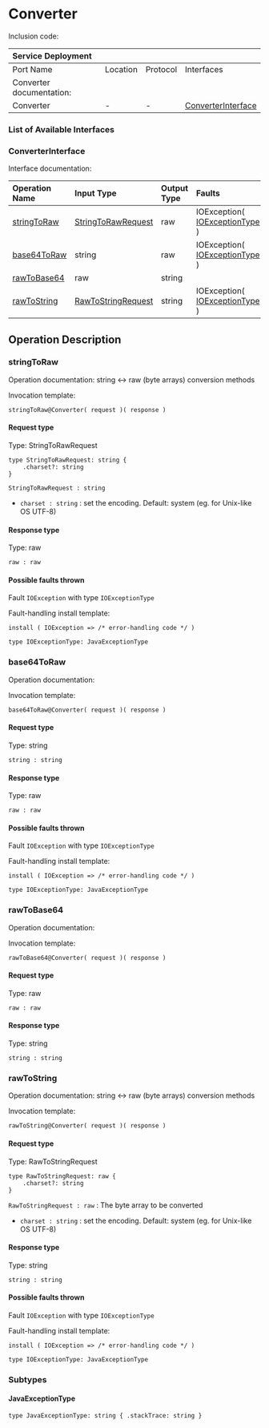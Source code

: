 <!-- cSpell:disable -->
<!-- markdownlint-disable -->
<!-- editorconfig-checker-disable -->

# Converter

Inclusion code: 

| Service Deployment       |          |          |                                                       |
|:-------------------------|:---------|:---------|:------------------------------------------------------|
| Port Name                | Location | Protocol | Interfaces                                            |
| Converter documentation: |          |          |                                                       |
| Converter                | -        | -        | [ConverterInterface](converter.md#ConverterInterface) |

### List of Available Interfaces

### ConverterInterface <a id="ConverterInterface"></a>

Interface documentation:

| Operation Name                          | Input Type                                            | Output Type | Faults                                                           |
|:----------------------------------------|:------------------------------------------------------|:------------|:-----------------------------------------------------------------|
| [stringToRaw](converter.md#stringToRaw) | [StringToRawRequest](converter.md#StringToRawRequest) | raw         | IOException\( [IOExceptionType](converter.md#IOExceptionType) \) |
| [base64ToRaw](converter.md#base64ToRaw) | string                                                | raw         | IOException\( [IOExceptionType](converter.md#IOExceptionType) \) |
| [rawToBase64](converter.md#rawToBase64) | raw                                                   | string      |                                                                  |
| [rawToString](converter.md#rawToString) | [RawToStringRequest](converter.md#RawToStringRequest) | string      | IOException\( [IOExceptionType](converter.md#IOExceptionType) \) |

## Operation Description

### stringToRaw <a id="stringToRaw"></a>

Operation documentation: string &lt;-&gt; raw \(byte arrays\) conversion methods

Invocation template:

```jolie
stringToRaw@Converter( request )( response )
```

#### Request type <a id="StringToRawRequest"></a>

Type: StringToRawRequest

```jolie
type StringToRawRequest: string {
    .charset?: string
}
```

`StringToRawRequest : string`

* `charset : string` : set the encoding. Default: system \(eg. for Unix-like OS UTF-8\)

#### Response type

Type: raw

`raw : raw`

#### Possible faults thrown

Fault `IOException` with type `IOExceptionType`

Fault-handling install template:

```jolie
install ( IOException => /* error-handling code */ )
```

```jolie
type IOExceptionType: JavaExceptionType
```

### base64ToRaw <a id="base64ToRaw"></a>

Operation documentation:

Invocation template:

```jolie
base64ToRaw@Converter( request )( response )
```

#### Request type

Type: string

`string : string`

#### Response type

Type: raw

`raw : raw`

#### Possible faults thrown

Fault `IOException` with type `IOExceptionType`

Fault-handling install template:

```jolie
install ( IOException => /* error-handling code */ )
```

```jolie
type IOExceptionType: JavaExceptionType
```

### rawToBase64 <a id="rawToBase64"></a>

Operation documentation:

Invocation template:

```jolie
rawToBase64@Converter( request )( response )
```

#### Request type

Type: raw

`raw : raw`

#### Response type

Type: string

`string : string`

### rawToString <a id="rawToString"></a>

Operation documentation: string &lt;-&gt; raw \(byte arrays\) conversion methods

Invocation template:

```jolie
rawToString@Converter( request )( response )
```

#### Request type <a id="RawToStringRequest"></a>

Type: RawToStringRequest

```jolie
type RawToStringRequest: raw {
    .charset?: string
}
```

`RawToStringRequest : raw` : The byte array to be converted

* `charset : string` : set the encoding. Default: system \(eg. for Unix-like OS UTF-8\)

#### Response type

Type: string

`string : string`

#### Possible faults thrown

Fault `IOException` with type `IOExceptionType`

Fault-handling install template:

```jolie
install ( IOException => /* error-handling code */ )
```

```jolie
type IOExceptionType: JavaExceptionType
```

### Subtypes

#### JavaExceptionType <a id="JavaExceptionType"></a>

```
type JavaExceptionType: string { .stackTrace: string }
```

